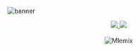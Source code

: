 ![banner](https://media.discordapp.net/attachments/1122950629405491321/1307470148013395988/image.png?ex=673a6bf6&is=67391a76&hm=0ecd5cc2464b3c33403176a71fb7d7b761271b470c46f150c78664ce9cc9b3c8&=&format=webp&quality=lossless&width=1440&height=519)

<div align="center">
  <a href="https://github.com/Mlemix/Mlemix">
  <img src="https://github.com/Mlemix/Mlemix/blob/master/generated/overview.svg#gh-dark-mode-only" />
  <img src="https://github.com/Mlemix/Mlemix/blob/master/generated/languages.svg#gh-dark-mode-only" />
  </a>
  <br></br>
  <img src="https://komarev.com/ghpvc/?username=Mlemix&label=Profile%20views&color=0e75b6&style=flat" alt="Mlemix" />
</div>
